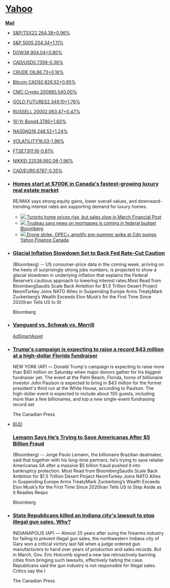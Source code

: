 [**Yahoo**](https://ca.finance.yahoo.com/)
==========================================

[**Mail**](https://mail.yahoo.com/?activity=uh-mail&pspid=985295471)

*   [S&P/TSX22,264.38+0.96%](/quote/%5EGSPTSE "S&P/TSX")
*   [S&P 5005,204.34+1.11%](/quote/%5EGSPC "S&P 500")
*   [DOW38,904.04+0.80%](/quote/%5EDJI "DOW")
*   [CAD/USD0.7359\-0.36%](/quote/CADUSD%3DX "CAD/USD")
*   [CRUDE OIL86.73+0.16%](/quote/CL%3DF "CRUDE OIL")
*   [Bitcoin CAD92,826.52+0.95%](/quote/BTC-CAD "Bitcoin CAD")
*   [CMC Crypto 200885.540.00%](/quote/%5ECMC200 "CMC Crypto 200")
*   [GOLD FUTURES2,349.10+1.76%](/quote/GC%3DF "GOLD FUTURES")
*   [RUSSELL 20002,063.47+0.47%](/quote/%5ERUT "RUSSELL 2000")
*   [10-Yr Bond4.3780+1.60%](/quote/%5ETNX "10-Yr Bond")
*   [NASDAQ16,248.52+1.24%](/quote/%5EIXIC "NASDAQ")
*   [VOLATILITY16.03\-1.96%](/quote/%5EVIX "VOLATILITY")
*   [FTSE7,911.16\-0.81%](/quote/%5EFTSE "FTSE")
*   [NIKKEI 22538,992.08\-1.96%](/quote/%5EN225 "NIKKEI 225")
*   [CAD/EUR0.6787\-0.35%](/quote/CADEUR%3DX "CAD/EUR")

*   ### [Homes start at $700K in Canada's fastest-growing luxury real estate market](/news/homes-start-at-700k-in-canadas-fastest-growing-luxury-real-estate-market-remax-133909756.html)
    
    RE/MAX says strong equity gains, lower overall values, and downward-trending interest rates are supporting demand for luxury homes.
    
    *   [![](https://s.yimg.com/uu/api/res/1.2/rxyS8MLP7MwJsNIDu9nE2g--~B/Zmk9c3RyaW07aD0yMDA7cT04MDt3PTM1NjthcHBpZD15dGFjaHlvbg--/https://media.zenfs.com/en/financial_post_articles_610/634ebe08e666a38a78e19628c723538c.cf.jpg) Toronto home prices rise, but sales slow in March Financial Post](/news/toronto-home-prices-rise-sales-095053471.html)
    *   [![](https://s.yimg.com/uu/api/res/1.2/2axeu3b8eIxoGUhMLE4IHw--~B/Zmk9c3RyaW07aD0yMDA7cT04MDt3PTM1NjthcHBpZD15dGFjaHlvbg--/https://media.zenfs.com/en/bloomberg_markets_842/732cbeb91f31c999ca838eca4f75cdd7.cf.jpg) Trudeau says news on mortgages is coming in federal budget Bloomberg](/news/trudeau-says-news-mortgages-coming-175643491.html)
    *   [![](https://s.yimg.com/uu/api/res/1.2/bu__jOK6cKr6xVMCWTSp1Q--~B/Zmk9c3RyaW07aD0yMDA7cT04MDt3PTM1NjthcHBpZD15dGFjaHlvbg--/https://s.yimg.com/os/creatr-uploaded-images/2023-04/58111080-e4aa-11ed-b5a7-db643e8d9c8a.cf.jpg) Drone strike, OPEC+ amplify pre-summer spike at Cdn pumps Yahoo Finance Canada](/news/gas-prices-drone-strike-opec-amplify-pre-summer-spike-at-canadian-pumps-135323265.html)
    
*   ### [Glacial Inflation Slowdown Set to Back Fed Rate-Cut Caution](/news/glacial-inflation-slowdown-set-back-200000539.html)
    
    (Bloomberg) -- US consumer-price data in the coming week, arriving on the heels of surprisingly strong jobs numbers, is projected to show a glacial slowdown in underlying inflation that explains the Federal Reserve’s cautious approach to lowering interest rates.Most Read from BloombergSaudis Scale Back Ambition for $1.5 Trillion Desert Project NeomTurkey Joins NATO Allies in Suspending Europe Arms TreatyMark Zuckerberg’s Wealth Exceeds Elon Musk’s for the First Time Since 2020Iran Tells US to St
    
    Bloomberg
    
*   ### [Vanguard vs. Schwab vs. Merrill](https://a.beap.gemini.yahoo.com/mbclk?bv=3.0.0&es=AQAAAGjUGTGrk6Im04y-xDJqoZxBlYlTox3rLN8Rz4xtkXd8r8vuOL5HdQevWQpcHD9ndOkSJr7v5iR_hhUrNEoZ0g0XWpKsfd61FBm92iqHQSCG_Xl-cEJhwkCMpZ7Pv7cJZNRaRU1u5dM7Mg6z_M6yBJCUZOWV4l3z5CsW3pwlRqSubmy_iSdZZZflorWgn9JR1HslkyOvXGdy35KYwVCq0yFF5L_wHaIsTcley6yA5D7AGnFB_GYrKTlJrt-o-uk6k9It5tvg1zeNYPp2b29WhyIbIkFOXOEVGDUqWKpgoP4hlc_D3aZwCf5Lcxto4QUrcwbTzcQyWFQGRGPYqsm9mKeH6BP-5khnwZvQXVWmn4sA05JN0AfoTWeHxcmh3X4I8Hrf4llRF0T_3q4ipkcbMNJG4xEBE07MIEHl4iozCjEdWMNJmLXibfigaxJfkUfN0BHFehOHlr2TsBXu0CT3RlOhlKW8jNU71CKk0tYURSidC8D_t3q88NXOWIpkOFAL-KIB1ZRabc_H8x7gliIN8bs4iVbUdbpi9bOHTuwpKR2FYwLxUX6QBK4ixouvu8RBNTfzgV47w0NhG9gmBdndtmMj6Tgxfd-oWB46Vi1zGVvwgO4lLGWOcy5niXKbL5wifRLpgq_g4SbVnDlnDnTzy-p2sbjRqSgo088vcsggaPwQAEycMRgmzuZf6fHzTT_-_QINmze4zOPYKy3bFnPXG__0KmlptKMQGU_2uAd2Kr5isXNiVmqcDFuDTGghXXswMtv9HWIzopgKdMHG1JQcrkvPCEZ9jy8l9Y3PsP502O7JfTMmqV0CKQx0hYEZvVn50vCYLY4Xa5PIrnaXu5dclFhZuNs4yOPZ657lWqsrsyIZ6yz2iTtsSbuX4H0KEY9eaw7s8J4iKNzgDLbVtEsLXGTGj0UazJiXJ5xEI9pHa9QK2YxWI1rfEWwrn6RKp80iXZ_0iEQuDaUhsH3_siIkHRxLSmiFSruBnfvhNcZhLDlGnbypRA83K6eXWWcimcAvct9SulQaJ9hrABLDXrC9T15LxuK0paY8d2Ioq3K_eNLpOeQOfh3GV2hPt_vdjhTPPgtd4ZxhZBJXGmeCx_M_3LRzyCSfLeocey_a76RwmcczNXX-H2ts2VPrFaqm0LlTIoSMRP4W6mo1-4eJHayG_CjuYitP1--jlSoAkDaT5XLsoxEoxH4VYWabanFAPpqqMJNhMlIJHdLenZZJccnWHvnXAiwnd1fGxY-u0bY6Or23LJn8MAclaf3AdpUTP9hCqksyOZnPpttb8nBhqxbiGxfOQaoot0_DwVW6zGHuYn3m-jTFWMCfV1U2SF-4VXAdVw8voHVuANJKzVZE_7kIQeEfAkBMwNf1Nr-vUnCqlJeylIbcf1W7YtE6o9GGhbMNZAeAyACfZBtY73Y4DEUysngZsSzGqwAAKl1nbtx3ABaAalXY_pZQgj0MID_Ux5cbcOFRSPLov6wsADUTWx2RSITlguPlORGeLaywuPrWf3rkkEPQN83OK31r-8wcxIDDZA1gCSQrZxXwXc2Ay4o7IAlNcvcbtOqPzlJVc5hosRL-OPoWtSKYj98gdL-RPz1b-7tlZnlBfSMUFG8D9k-6QThDVEtUmY3S4BhwRZ0E160zp6H-rPRqvKhl4naNiMmsuUgx1JFvgfBqYubqYBJjK488SdvXZ7la5eHzceyFR9RKIun3Wf6-eIPNoVopVpsuo-EMhDBXJc7nT3dHwFeQ-mecj8xZjuhjRN7Bax3EDuBVrWVML1IsbC7_PlJjPgtWh-Fb3o2q7RIzYHi-ngy95x6Vai_UUyVHX3D-akY2w7VVg7kQB_RGkkM_SMYj0u74cNCUbdiPSgj4zKi9brSQ8RUkjj2yLs8JzcPdvBIhUDQZK9GowyyPcvjGrl6e6-T_eHZ2ofqACCvhQjGfXeseEylAHC_EMB_1PoWiZqWp8g6eBg_lb0a-TsVUIG1JEkZ0AvN4sTzT0MMQbwmwHwsYGpgEUktVq1dqw7289RX5nBIl9xkQcmiWYtMK_4cyKD5PnRilD90ljYPqeh7Ax7Bd19tIVK3ySAhYOTeXg2b1iY7zMxgQhvVD7X43y0d9brtTsAfkzQRZOSnhfEx7q_nIXz6efXF9M0KYEz5QyK4fY4Ogs4y93KGYnaPq4dO3lcLXIcyCbRcBnR4xJpblgT7kgge2GX9DivMFtig5RMg3YIbirXmkp5cHwzeEv0WOEMI3zYhgPw6U0awRwbXjimeTooMXV2cl5GoyMRPN70xU-ZX_rTJ31S1WnU5p1h0QoD9Z6eyHN_fG6u0TEL8U2qDlRjqNYvfI_SvBsfm53Pi82Unjma0FqpHMNJY3sPRspVZL7vomQdB0w3dt2nokJRcuKWnSZ7uz3pUFp9SrfVsaVtL31Pf-vCs_UMlJmfzhXykSPIge5cO1EW8TqJUUIsBSw7-H37bbajeBiYoFwnNDITww_nQUuKIfMke1ljkeCD0oerZEOdCpVqkanTJxTHyr6jRxNSZx9U2-4QPcQwkTeZFQK9Gf2KNj_ZyltavE2vp2Yne8oFYp_Y8h0F62_XDhVM047Kj59mDqSQSlCtWEJFWWUVWWPjppj_Cj1otYnYvalSySPHe6awMXckpMbQQKOOlpylOX0mu8vhQH_2WVhj7GicDDFDNpXKqoyEpUdB7bA2uFxUhfnr_J4ICvBiD6zhTRRcFemH-vPmsybosupHK0mqkuAu6FAyMPgOAzAQZRSiVaRDbDFTtj2l2tieB-vJjXf8RWoYX-pPaVAMycnZxgCecTHjHxj5jnOKO42VMRSrq3paB5R2KGiNKpjRQEbkbBKPSHhk6KILeREDa0gvm7MCujSPfvRg2bYh2EjCY3X7oBoPin61llHP-J45X0WC8sT4vgSFXtJ1YkPvlzZneZZIUyhkEsTfjwT4RhRJLhxu_yGcV_FXPcKfT-Ku1_cj3TeAPBXLssEcNzhVaHwKDi9B8RvnqeoAK2x1tnoF2zL4xvnOkKQ3V6rRNVEXVBoabkeW0Gs4EfRKZbnWyKa0dNaWYw0VimRX_5giqFO7CZHF0_xUH0wMvi5mBabVrtt3ERyS9g8xpTcxUqrk75WXnoScswj4UBDAlb)
    
    [Ad](https://legal.yahoo.com/ca/en/yahoo/privacy/adinfo/index.html)[SmartAsset](https://a.beap.gemini.yahoo.com/mbclk?bv=3.0.0&es=AQAAAGjUGTGrk6Im04y-xDJqoZxBlYlTox3rLN8Rz4xtkXd8r8vuOL5HdQevWQpcHD9ndOkSJr7v5iR_hhUrNEoZ0g0XWpKsfd61FBm92iqHQSCG_Xl-cEJhwkCMpZ7Pv7cJZNRaRU1u5dM7Mg6z_M6yBJCUZOWV4l3z5CsW3pwlRqSubmy_iSdZZZflorWgn9JR1HslkyOvXGdy35KYwVCq0yFF5L_wHaIsTcley6yA5D7AGnFB_GYrKTlJrt-o-uk6k9It5tvg1zeNYPp2b29WhyIbIkFOXOEVGDUqWKpgoP4hlc_D3aZwCf5Lcxto4QUrcwbTzcQyWFQGRGPYqsm9mKeH6BP-5khnwZvQXVWmn4sA05JN0AfoTWeHxcmh3X4I8Hrf4llRF0T_3q4ipkcbMNJG4xEBE07MIEHl4iozCjEdWMNJmLXibfigaxJfkUfN0BHFehOHlr2TsBXu0CT3RlOhlKW8jNU71CKk0tYURSidC8D_t3q88NXOWIpkOFAL-KIB1ZRabc_H8x7gliIN8bs4iVbUdbpi9bOHTuwpKR2FYwLxUX6QBK4ixouvu8RBNTfzgV47w0NhG9gmBdndtmMj6Tgxfd-oWB46Vi1zGVvwgO4lLGWOcy5niXKbL5wifRLpgq_g4SbVnDlnDnTzy-p2sbjRqSgo088vcsggaPwQAEycMRgmzuZf6fHzTT_-_QINmze4zOPYKy3bFnPXG__0KmlptKMQGU_2uAd2Kr5isXNiVmqcDFuDTGghXXswMtv9HWIzopgKdMHG1JQcrkvPCEZ9jy8l9Y3PsP502O7JfTMmqV0CKQx0hYEZvVn50vCYLY4Xa5PIrnaXu5dclFhZuNs4yOPZ657lWqsrsyIZ6yz2iTtsSbuX4H0KEY9eaw7s8J4iKNzgDLbVtEsLXGTGj0UazJiXJ5xEI9pHa9QK2YxWI1rfEWwrn6RKp80iXZ_0iEQuDaUhsH3_siIkHRxLSmiFSruBnfvhNcZhLDlGnbypRA83K6eXWWcimcAvct9SulQaJ9hrABLDXrC9T15LxuK0paY8d2Ioq3K_eNLpOeQOfh3GV2hPt_vdjhTPPgtd4ZxhZBJXGmeCx_M_3LRzyCSfLeocey_a76RwmcczNXX-H2ts2VPrFaqm0LlTIoSMRP4W6mo1-4eJHayG_CjuYitP1--jlSoAkDaT5XLsoxEoxH4VYWabanFAPpqqMJNhMlIJHdLenZZJccnWHvnXAiwnd1fGxY-u0bY6Or23LJn8MAclaf3AdpUTP9hCqksyOZnPpttb8nBhqxbiGxfOQaoot0_DwVW6zGHuYn3m-jTFWMCfV1U2SF-4VXAdVw8voHVuANJKzVZE_7kIQeEfAkBMwNf1Nr-vUnCqlJeylIbcf1W7YtE6o9GGhbMNZAeAyACfZBtY73Y4DEUysngZsSzGqwAAKl1nbtx3ABaAalXY_pZQgj0MID_Ux5cbcOFRSPLov6wsADUTWx2RSITlguPlORGeLaywuPrWf3rkkEPQN83OK31r-8wcxIDDZA1gCSQrZxXwXc2Ay4o7IAlNcvcbtOqPzlJVc5hosRL-OPoWtSKYj98gdL-RPz1b-7tlZnlBfSMUFG8D9k-6QThDVEtUmY3S4BhwRZ0E160zp6H-rPRqvKhl4naNiMmsuUgx1JFvgfBqYubqYBJjK488SdvXZ7la5eHzceyFR9RKIun3Wf6-eIPNoVopVpsuo-EMhDBXJc7nT3dHwFeQ-mecj8xZjuhjRN7Bax3EDuBVrWVML1IsbC7_PlJjPgtWh-Fb3o2q7RIzYHi-ngy95x6Vai_UUyVHX3D-akY2w7VVg7kQB_RGkkM_SMYj0u74cNCUbdiPSgj4zKi9brSQ8RUkjj2yLs8JzcPdvBIhUDQZK9GowyyPcvjGrl6e6-T_eHZ2ofqACCvhQjGfXeseEylAHC_EMB_1PoWiZqWp8g6eBg_lb0a-TsVUIG1JEkZ0AvN4sTzT0MMQbwmwHwsYGpgEUktVq1dqw7289RX5nBIl9xkQcmiWYtMK_4cyKD5PnRilD90ljYPqeh7Ax7Bd19tIVK3ySAhYOTeXg2b1iY7zMxgQhvVD7X43y0d9brtTsAfkzQRZOSnhfEx7q_nIXz6efXF9M0KYEz5QyK4fY4Ogs4y93KGYnaPq4dO3lcLXIcyCbRcBnR4xJpblgT7kgge2GX9DivMFtig5RMg3YIbirXmkp5cHwzeEv0WOEMI3zYhgPw6U0awRwbXjimeTooMXV2cl5GoyMRPN70xU-ZX_rTJ31S1WnU5p1h0QoD9Z6eyHN_fG6u0TEL8U2qDlRjqNYvfI_SvBsfm53Pi82Unjma0FqpHMNJY3sPRspVZL7vomQdB0w3dt2nokJRcuKWnSZ7uz3pUFp9SrfVsaVtL31Pf-vCs_UMlJmfzhXykSPIge5cO1EW8TqJUUIsBSw7-H37bbajeBiYoFwnNDITww_nQUuKIfMke1ljkeCD0oerZEOdCpVqkanTJxTHyr6jRxNSZx9U2-4QPcQwkTeZFQK9Gf2KNj_ZyltavE2vp2Yne8oFYp_Y8h0F62_XDhVM047Kj59mDqSQSlCtWEJFWWUVWWPjppj_Cj1otYnYvalSySPHe6awMXckpMbQQKOOlpylOX0mu8vhQH_2WVhj7GicDDFDNpXKqoyEpUdB7bA2uFxUhfnr_J4ICvBiD6zhTRRcFemH-vPmsybosupHK0mqkuAu6FAyMPgOAzAQZRSiVaRDbDFTtj2l2tieB-vJjXf8RWoYX-pPaVAMycnZxgCecTHjHxj5jnOKO42VMRSrq3paB5R2KGiNKpjRQEbkbBKPSHhk6KILeREDa0gvm7MCujSPfvRg2bYh2EjCY3X7oBoPin61llHP-J45X0WC8sT4vgSFXtJ1YkPvlzZneZZIUyhkEsTfjwT4RhRJLhxu_yGcV_FXPcKfT-Ku1_cj3TeAPBXLssEcNzhVaHwKDi9B8RvnqeoAK2x1tnoF2zL4xvnOkKQ3V6rRNVEXVBoabkeW0Gs4EfRKZbnWyKa0dNaWYw0VimRX_5giqFO7CZHF0_xUH0wMvi5mBabVrtt3ERyS9g8xpTcxUqrk75WXnoScswj4UBDAlb)
    
*   ### [Trump's campaign is expecting to raise a record $43 million at a high-dollar Florida fundraiser](/news/trump-campaign-expecting-raise-43-040435217.html)
    
    NEW YORK (AP) — Donald Trump's campaign is expecting to raise more than $40 million on Saturday when major donors gather for his biggest fundraiser yet. The event at the Palm Beach, Florida, home of billionaire investor John Paulson is expected to bring in $43 million for the former president's third run at the White House, according to Paulson. The high-dollar event is expected to include about 100 guests, including more than a few billionaires, and top a new single-event fundraising record set
    
    The Canadian Press
    
*   [BUD](https://ca.finance.yahoo.com/quote?p=BUD)
    
    ### [Lemann Says He’s Trying to Save Americanas After $5 Billion Fraud](/news/lemann-says-trying-save-americanas-193327714.html)
    
    (Bloomberg) -- Jorge Paulo Lemann, the billionaire Brazilian dealmaker, said that together with his long-time partners, he’s trying to save retailer Americanas SA after a massive $5 billion fraud pushed it into bankruptcy protection. Most Read from BloombergSaudis Scale Back Ambition for $1.5 Trillion Desert Project NeomTurkey Joins NATO Allies in Suspending Europe Arms TreatyMark Zuckerberg’s Wealth Exceeds Elon Musk’s for the First Time Since 2020Iran Tells US to Step Aside as It Readies Respo
    
    Bloomberg
    
*   ### [State Republicans killed an Indiana city's lawsuit to stop illegal gun sales. Why?](/news/state-republicans-killed-indiana-citys-040646917.html)
    
    INDIANAPOLIS (AP) — Almost 25 years after suing the firearms industry for failing to prevent illegal gun sales, the northwestern Indiana city of Gary won a critical victory last fall when a judge ordered gun manufacturers to hand over years of production and sales records. But in March, Gov. Eric Holcomb signed a new law retroactively banning cities from bringing such lawsuits, effectively halting the case. Republicans said the gun industry is not responsible for illegal sales. Critics say the l
    
    The Canadian Press